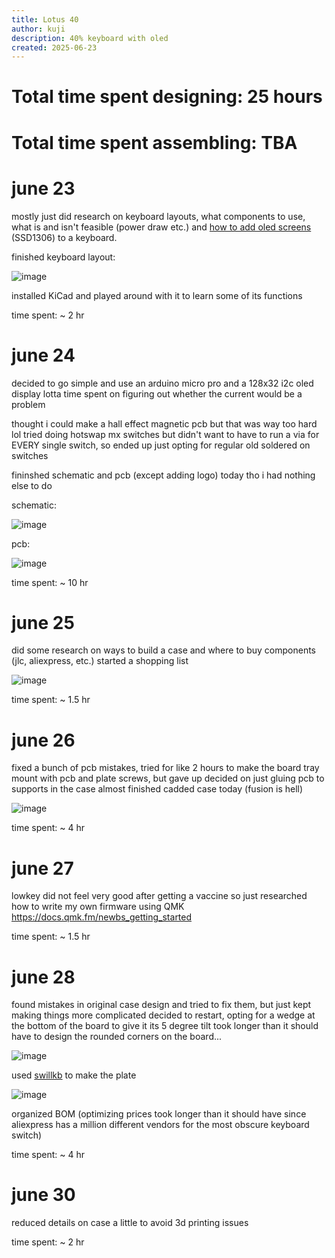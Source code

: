 ```yaml
---
title: Lotus 40
author: kuji
description: 40% keyboard with oled
created: 2025-06-23
---
```


# Total time spent designing: 25 hours
# Total time spent assembling: TBA

# june 23

mostly just did research on keyboard layouts, what components to use, what is and isn't feasible (power draw etc.) and [how to add oled screens](https://www.reddit.com/r/MechanicalKeyboards/comments/5xubd7/adding_oled_display_to_your_build_using_qmk/) (SSD1306) to a keyboard.

finished keyboard layout: 

![image](https://github.com/user-attachments/assets/51d3bd32-1b42-4540-a29f-3105bcd739a0)

installed KiCad and played around with it to learn some of its functions

time spent: ~ 2 hr

# june 24

decided to go simple and use an arduino micro pro and a 128x32 i2c oled display
lotta time spent on figuring out whether the current would be a problem

thought i could make a hall effect magnetic pcb but that was way too hard lol
tried doing hotswap mx switches but didn't want to have to run a via for EVERY single switch, so ended up just opting for regular old soldered on switches

fininshed schematic and pcb (except adding logo) today tho i had nothing else to do

schematic:

![image](https://github.com/user-attachments/assets/20292e4b-2e47-4380-b39e-f41227bd368d)

pcb:

![image](https://github.com/user-attachments/assets/ff3f34cf-637d-4334-a6f5-d579f115ff23)

time spent: ~ 10 hr

# june 25

did some research on ways to build a case and where to buy components (jlc, aliexpress, etc.)
started a shopping list

![image](https://github.com/user-attachments/assets/6bebe3fb-ebc9-45f9-9b7f-74cf043c0baf)

time spent: ~ 1.5 hr

# june 26

fixed a bunch of pcb mistakes, tried for like 2 hours to make the board tray mount with pcb and plate screws, but gave up
decided on just gluing pcb to supports in the case 
almost finished cadded case today (fusion is hell)

![image](https://github.com/user-attachments/assets/63c8542b-e709-4dd7-9c51-0b833c2610a3)

time spent: ~ 4 hr

# june 27

lowkey did not feel very good after getting a vaccine so just researched how to write my own firmware using QMK 
https://docs.qmk.fm/newbs_getting_started 

time spent: ~ 1.5 hr

# june 28

found mistakes in original case design and tried to fix them, but just kept making things more complicated
decided to restart, opting for a wedge at the bottom of the board to give it its 5 degree tilt
took longer than it should have to design the rounded corners on the board...

![image](https://github.com/user-attachments/assets/ba6df84e-d967-4237-a48a-8e65c6531670)

used [swillkb](http://builder.swillkb.com/) to make the plate

![image](https://github.com/user-attachments/assets/c2b3bea5-8895-4035-9cf6-243abaca535f)

organized BOM (optimizing prices took longer than it should have since aliexpress has a million different vendors for the most obscure keyboard switch)

time spent: ~ 4 hr

# june 30

reduced details on case a little to avoid 3d printing issues

time spent: ~ 2 hr


